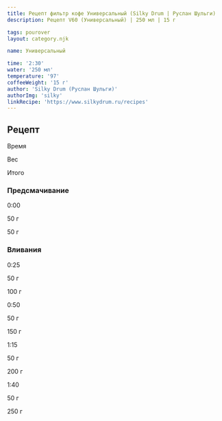 ```yaml
---
title: Рецепт фильтр кофе Универсальный (Silky Drum | Руслан Шульги)
description: Рецепт V60 (Универсальный) | 250 мл | 15 г

tags: pourover
layout: category.njk

name: Универсальный

time: '2:30'
water: '250 мл'
temperature: '97'
coffeeWeight: '15 г'
author: 'Silky Drum (Руслан Шульги)'
authorImg: 'silky'
linkRecipe: 'https://www.silkydrum.ru/recipes'
---
```


## Рецепт


<div class="time-line">

Время

Вес

Итого

</div>

### Предсмачивание

<div class="time-line">

0:00

50 г

50 г

</div>


### Вливания

<div class="time-line">

0:25

50 г

100 г

</div>

<div class="time-line">

0:50

50 г

150 г

</div>

<div class="time-line">

1:15

50 г

200 г

</div>

<div class="time-line">

1:40

50 г

250 г

</div>


